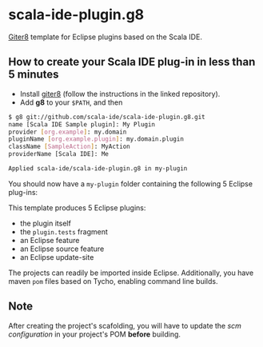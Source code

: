 scala-ide-plugin.g8
===================

[Giter8](https://github.com/n8han/giter8) template for Eclipse plugins based on the Scala IDE.

How to create your Scala IDE plug-in in less than 5 minutes
-----------------------------------------------------------

* Install [giter8](https://github.com/n8han/giter8) (follow the instructions in the linked repository).
* Add **g8** to your ``$PATH``, and then

```bash
$ g8 git://github.com/scala-ide/scala-ide-plugin.g8.git
name [Scala IDE Sample plugin]: My Plugin
provider [org.example]: my.domain
pluginName [org.example.plugin]: my.domain.plugin
className [SampleAction]: MyAction
providerName [Scala IDE]: Me

Applied scala-ide/scala-ide-plugin.g8 in my-plugin
```

You should now have a ``my-plugin`` folder containing the following 5 Eclipse plug-ins:

This template produces 5 Eclipse plugins:

* the plugin itself
* the `plugin.tests` fragment
* an Eclipse feature
* an Eclipse source feature
* an Eclipse update-site

The projects can readily be imported inside Eclipse. Additionally, you have maven `pom` files
based on Tycho, enabling command line builds.

## Note

After creating the project's scafolding, you will have to update the *scm configuration* in your project's 
POM **before** building.
